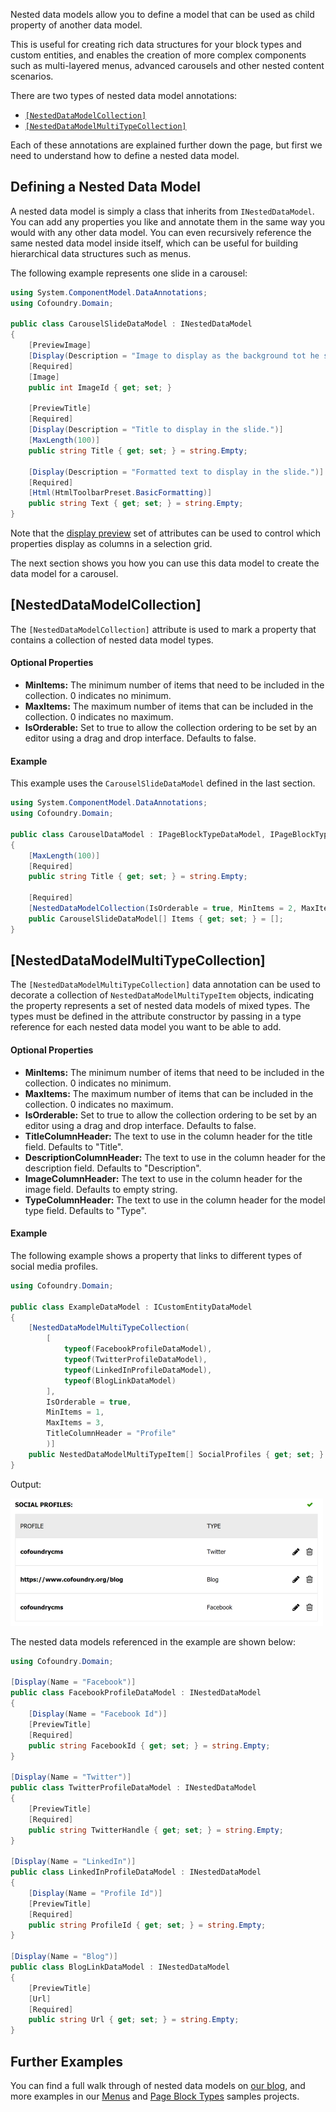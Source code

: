 Nested data models allow you to define a model that can be used as child property of another data model. 

This is useful for creating rich data structures for your block types and custom entities, and enables the creation of more complex components such as multi-layered menus, advanced carousels and other nested content scenarios.

There are two types of nested data model annotations:

- [`[NestedDataModelCollection]`](#nesteddatamodelcollection)
- [`[NestedDataModelMultiTypeCollection]`](#nesteddatamodelmultitypecollection)

Each of these annotations are explained further down the page, but first we need to understand how to define a nested data model.

## Defining a Nested Data Model

A nested data model is simply a class that inherits from `INestedDataModel`. You can add any properties you like and annotate them in the same way you would with any other data model. You can even recursively reference the same nested data model inside itself, which can be useful for building hierarchical data structures such as menus.

The following example represents one slide in a carousel:

```csharp
using System.ComponentModel.DataAnnotations;
using Cofoundry.Domain;

public class CarouselSlideDataModel : INestedDataModel
{
    [PreviewImage]
    [Display(Description = "Image to display as the background tot he slide.")]
    [Required]
    [Image]
    public int ImageId { get; set; }

    [PreviewTitle]
    [Required]
    [Display(Description = "Title to display in the slide.")]
    [MaxLength(100)]
    public string Title { get; set; } = string.Empty;

    [Display(Description = "Formatted text to display in the slide.")]
    [Required]
    [Html(HtmlToolbarPreset.BasicFormatting)]
    public string Text { get; set; } = string.Empty;
}
```

Note that the [display preview](Display-Preview) set of attributes can be used to control which properties display as columns in a selection grid.

The next section shows you how you can use this data model to create the data model for a carousel. 

## [NestedDataModelCollection]

The `[NestedDataModelCollection]` attribute is used to mark a property that contains a collection of nested data model types.

#### Optional Properties

- **MinItems:** The minimum number of items that need to be included in the collection. 0 indicates no minimum.
- **MaxItems:** The maximum number of items that can be included in the collection. 0 indicates no maximum.
- **IsOrderable:** Set to true to allow the collection ordering to be set by an editor using a drag and drop interface. Defaults to false.

#### Example

This example uses the `CarouselSlideDataModel` defined in the last section.

```csharp
using System.ComponentModel.DataAnnotations;
using Cofoundry.Domain;

public class CarouselDataModel : IPageBlockTypeDataModel, IPageBlockTypeDisplayModel
{
    [MaxLength(100)]
    [Required]
    public string Title { get; set; } = string.Empty;

    [Required]
    [NestedDataModelCollection(IsOrderable = true, MinItems = 2, MaxItems = 6)]
    public CarouselSlideDataModel[] Items { get; set; } = [];
}
```


## [NestedDataModelMultiTypeCollection]

The `[NestedDataModelMultiTypeCollection]` data annotation can be used to decorate a collection of `NestedDataModelMultiTypeItem` objects, indicating the property represents a set of nested data models of mixed types. The types must be defined in the attribute constructor by passing in a type reference for each nested data model you want to be able to add.

#### Optional Properties

- **MinItems:** The minimum number of items that need to be included in the collection. 0 indicates no minimum.
- **MaxItems:** The maximum number of items that can be included in the collection. 0 indicates no maximum.
- **IsOrderable:** Set to true to allow the collection ordering to be set by an editor using a drag and drop interface. Defaults to false.
- **TitleColumnHeader:** The text to use in the column header for the title field. Defaults to "Title".
- **DescriptionColumnHeader:** The text to use in the column header for the description field. Defaults to "Description".
- **ImageColumnHeader:** The text to use in the column header for the image field. Defaults to empty string.
- **TypeColumnHeader:** The text to use in the column header for the model type field. Defaults to "Type".

#### Example

The following example shows a property that links to different types of social media profiles. 

```csharp
using Cofoundry.Domain;

public class ExampleDataModel : ICustomEntityDataModel
{
    [NestedDataModelMultiTypeCollection(
        [
            typeof(FacebookProfileDataModel),
            typeof(TwitterProfileDataModel),
            typeof(LinkedInProfileDataModel),
            typeof(BlogLinkDataModel)
        ],
        IsOrderable = true,
        MinItems = 1,
        MaxItems = 3,
        TitleColumnHeader = "Profile"
        )]
    public NestedDataModelMultiTypeItem[] SocialProfiles { get; set; } = [];
}
```

Output:

![Social profiles editor example using the nested data model multi-type collection attribute.](images/nested-data-model-multi-type-collection-example.png)

The nested data models referenced in the example are shown below:

```csharp
using Cofoundry.Domain;

[Display(Name = "Facebook")]
public class FacebookProfileDataModel : INestedDataModel
{
    [Display(Name = "Facebook Id")]
    [PreviewTitle]
    [Required]
    public string FacebookId { get; set; } = string.Empty;
}

[Display(Name = "Twitter")]
public class TwitterProfileDataModel : INestedDataModel
{
    [PreviewTitle]
    [Required]
    public string TwitterHandle { get; set; } = string.Empty;
}

[Display(Name = "LinkedIn")]
public class LinkedInProfileDataModel : INestedDataModel
{
    [Display(Name = "Profile Id")]
    [PreviewTitle]
    [Required]
    public string ProfileId { get; set; } = string.Empty;
}

[Display(Name = "Blog")]
public class BlogLinkDataModel : INestedDataModel
{
    [PreviewTitle]
    [Url]
    [Required]
    public string Url { get; set; } = string.Empty;
}
```

## Further Examples

You can find a full walk through of nested data models on [our blog](https://www.cofoundry.org/blog/14/introducing-nested-data-models), and more examples in our [Menus](https://github.com/cofoundry-cms/Cofoundry.Samples.Menus) and [Page Block Types](https://github.com/cofoundry-cms/Cofoundry.Samples.PageBlockTypes) samples projects.